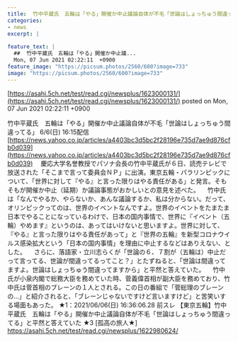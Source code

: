 ```yaml
---
title:  竹中平蔵氏　五輪は「やる」開催か中止議論自体が不毛「世論はしょっちゅう間違ってる」と平然と答えていた ★4  
categories:
- news
excerpt: |
  
feature_text: |
  ##  竹中平蔵氏　五輪は「やる」開催か中止議...
  Mon, 07 Jun 2021 02:22:11  +0900
feature_image: "https://picsum.photos/2560/600?image=733"
image: "https://picsum.photos/2560/600?image=733"
---
```


[https://asahi.5ch.net/test/read.cgi/newsplus/1623000131/](https://asahi.5ch.net/test/read.cgi/newsplus/1623000131/)
posted on Mon, 07 Jun 2021 02:22:11  +0900

<!--more-->

竹中平蔵氏　五輪は「やる」開催か中止議論自体が不毛「世論はしょっちゅう間違ってる」 6/6(日) 16:15配信 [https://news.yahoo.co.jp/articles/a4403bc3d5bc2f28196e735d7ae9d876cfb0d039](https://news.yahoo.co.jp/articles/a4403bc3d5bc2f28196e735d7ae9d876cfb0d039) 　慶応大学名誉教授でパソナ会長の竹中平蔵氏が６日、読売テレビで放送された「そこまで言って委員会ＮＰ」に出演。東京五輪・パラリンピックについて、「世界に対して『やる』と言った限りはやる責任がある」と発言。そもそもが開催か中止（延期）か議論事態がおかしいとの意見を述べた。 　竹中氏は「なんでやるか、やらないか、あんな議論するか、私は分からない。だって、オリンピックってのは、世界のイベントなんですよ。世界のイベントをたまたま日本でやることになっているわけで、日本の国内事情で、世界に『イベント（五輪）やめます』というのは、あってはいけないと思いますよ。世界に対して、『やる』と言った限りはやる責任があって」と『世界の五輪』を新型コロナウイルス感染拡大という「日本の国内事情」を理由に中止するなどはありえない、とした。 　さらに、落語家・立川志らくが「世論の６、７割が（五輪は）中止だって言ってる、世論が間違ってるってこと？」とたずねると、「世論は間違ってますよ。世論はしょっちゅう間違ってますから」と平然と答えていた。 　竹中氏が小泉内閣で総務大臣を務めていた時、菅義偉首相が副大臣を務めており、竹中氏は菅首相のブレーンの１人とされる。この日の番組で「菅総理のブレーンの…」と紹介されると、「ブレーンじゃないですけど言いますけど」と苦笑いする場面もあった。 ★1：2021/06/06(日) 16:36:06.28 前スレ 【東京五輪】竹中平蔵氏　五輪は「やる」開催か中止議論自体が不毛「世論はしょっちゅう間違ってる」と平然と答えていた ★3 [孤高の旅人★] https://asahi.5ch.net/test/read.cgi/newsplus/1622980624/
